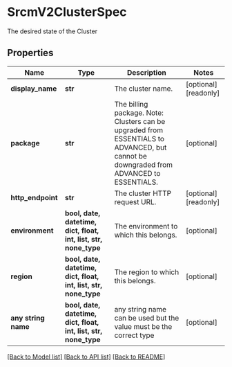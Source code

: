 # SrcmV2ClusterSpec

The desired state of the Cluster

## Properties
Name | Type | Description | Notes
------------ | ------------- | ------------- | -------------
**display_name** | **str** | The cluster name. | [optional] [readonly] 
**package** | **str** | The billing package.  Note: Clusters can be upgraded from ESSENTIALS to ADVANCED, but cannot be downgraded from ADVANCED to ESSENTIALS.  | [optional] 
**http_endpoint** | **str** | The cluster HTTP request URL. | [optional] [readonly] 
**environment** | **bool, date, datetime, dict, float, int, list, str, none_type** | The environment to which this belongs. | [optional] 
**region** | **bool, date, datetime, dict, float, int, list, str, none_type** | The region to which this belongs. | [optional] 
**any string name** | **bool, date, datetime, dict, float, int, list, str, none_type** | any string name can be used but the value must be the correct type | [optional]

[[Back to Model list]](../README.md#documentation-for-models) [[Back to API list]](../README.md#documentation-for-api-endpoints) [[Back to README]](../README.md)


